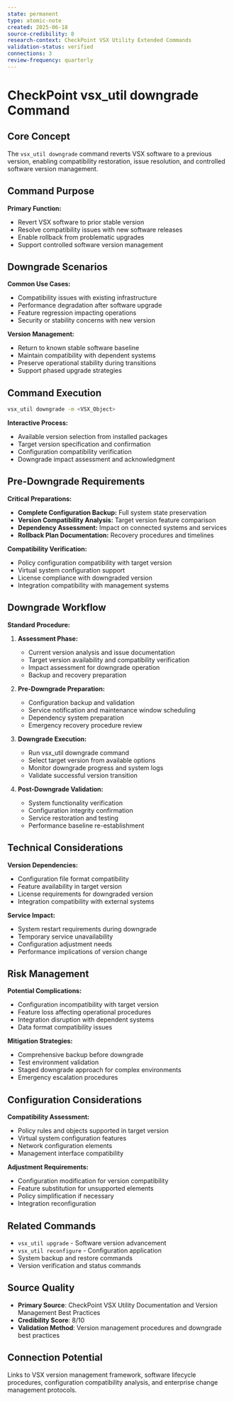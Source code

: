 ```yaml
---
state: permanent
type: atomic-note
created: 2025-06-18
source-credibility: 8
research-context: CheckPoint VSX Utility Extended Commands
validation-status: verified
connections: 3
review-frequency: quarterly
---
```


# CheckPoint vsx_util downgrade Command

## Core Concept
The `vsx_util downgrade` command reverts VSX software to a previous version, enabling compatibility restoration, issue resolution, and controlled software version management.

## Command Purpose
**Primary Function:**
- Revert VSX software to prior stable version
- Resolve compatibility issues with new software releases
- Enable rollback from problematic upgrades
- Support controlled software version management

## Downgrade Scenarios
**Common Use Cases:**
- Compatibility issues with existing infrastructure
- Performance degradation after software upgrade
- Feature regression impacting operations
- Security or stability concerns with new version

**Version Management:**
- Return to known stable software baseline
- Maintain compatibility with dependent systems
- Preserve operational stability during transitions
- Support phased upgrade strategies

## Command Execution
```bash
vsx_util downgrade -m <VSX_Object>
```

**Interactive Process:**
- Available version selection from installed packages
- Target version specification and confirmation
- Configuration compatibility verification
- Downgrade impact assessment and acknowledgment

## Pre-Downgrade Requirements
**Critical Preparations:**
- **Complete Configuration Backup:** Full system state preservation
- **Version Compatibility Analysis:** Target version feature comparison
- **Dependency Assessment:** Impact on connected systems and services
- **Rollback Plan Documentation:** Recovery procedures and timelines

**Compatibility Verification:**
- Policy configuration compatibility with target version
- Virtual system configuration support
- License compliance with downgraded version
- Integration compatibility with management systems

## Downgrade Workflow
**Standard Procedure:**
1. **Assessment Phase:**
   - Current version analysis and issue documentation
   - Target version availability and compatibility verification
   - Impact assessment for downgrade operation
   - Backup and recovery preparation

2. **Pre-Downgrade Preparation:**
   - Configuration backup and validation
   - Service notification and maintenance window scheduling
   - Dependency system preparation
   - Emergency recovery procedure review

3. **Downgrade Execution:**
   - Run vsx_util downgrade command
   - Select target version from available options
   - Monitor downgrade progress and system logs
   - Validate successful version transition

4. **Post-Downgrade Validation:**
   - System functionality verification
   - Configuration integrity confirmation
   - Service restoration and testing
   - Performance baseline re-establishment

## Technical Considerations
**Version Dependencies:**
- Configuration file format compatibility
- Feature availability in target version
- License requirements for downgraded version
- Integration compatibility with external systems

**Service Impact:**
- System restart requirements during downgrade
- Temporary service unavailability
- Configuration adjustment needs
- Performance implications of version change

## Risk Management
**Potential Complications:**
- Configuration incompatibility with target version
- Feature loss affecting operational procedures
- Integration disruption with dependent systems
- Data format compatibility issues

**Mitigation Strategies:**
- Comprehensive backup before downgrade
- Test environment validation
- Staged downgrade approach for complex environments
- Emergency escalation procedures

## Configuration Considerations
**Compatibility Assessment:**
- Policy rules and objects supported in target version
- Virtual system configuration features
- Network configuration elements
- Management interface compatibility

**Adjustment Requirements:**
- Configuration modification for version compatibility
- Feature substitution for unsupported elements
- Policy simplification if necessary
- Integration reconfiguration

## Related Commands
- `vsx_util upgrade` - Software version advancement
- `vsx_util reconfigure` - Configuration application
- System backup and restore commands
- Version verification and status commands

## Source Quality
- **Primary Source**: CheckPoint VSX Utility Documentation and Version Management Best Practices
- **Credibility Score**: 8/10
- **Validation Method**: Version management procedures and downgrade best practices

## Connection Potential
Links to VSX version management framework, software lifecycle procedures, configuration compatibility analysis, and enterprise change management protocols.